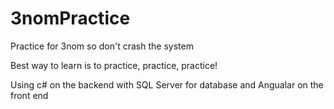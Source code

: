 # 3nomPractice
Practice for 3nom so don't crash the system

Best way to learn is to practice, practice, practice!

Using c# on the backend with SQL Server for database and Angualar on the front end
